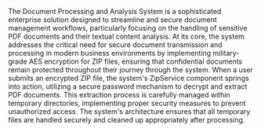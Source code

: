 The Document Processing and Analysis System is a sophisticated enterprise solution designed to streamline and secure document management workflows, particularly focusing on the handling of sensitive PDF documents and their textual content analysis. At its core, the system addresses the critical need for secure document transmission and processing in modern business environments by implementing military-grade AES encryption for ZIP files, ensuring that confidential documents remain protected throughout their journey through the system.
When a user submits an encrypted ZIP file, the system's ZipService component springs into action, utilizing a secure password mechanism to decrypt and extract PDF documents. This extraction process is carefully managed within temporary directories, implementing proper security measures to prevent unauthorized access. The system's architecture ensures that all temporary files are handled securely and cleaned up appropriately after processing.
